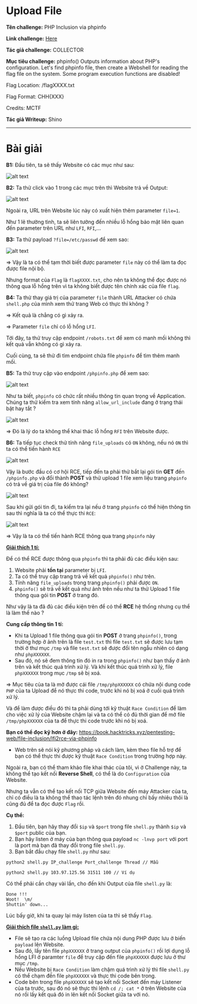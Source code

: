 # Upload File

**Tên challenge:**  PHP Inclusion via phpinfo

**Link challenge:** [Here](https://battle.cookiearena.org/challenges/web/php-inclusion-via-phpinfo)

**Tác giả challenge:** COLLECTOR

**Mục tiêu challenge:**
phpinfo() Outputs information about PHP's configuration. Let's find phpinfo file, then create a Webshell for reading the flag file on the system. Some program execution functions are disabled!

Flag Location: /flagXXXX.txt

Flag Format: CHH{XXX}

Credits: MCTF

**Tác giả Writeup:** Shino

---

# Bài giải

**B1:** Đầu tiên, ta sẽ thấy Website có các mục như sau:
	
![alt text](./images/image.png)

**B2:** Ta thử click vào 1 trong các mục trên thì Website trả về Output:

![alt text](./images/image-1.png)

Ngoài ra, URL trên Website lúc này có xuất hiện thêm parameter `file=1`.

Như 1 lẽ thường tình, ta sẽ liên tưởng đến nhiều lỗ hổng bảo mật liên quan đến parameter trên URL như `LFI`, `RFI`,...

**B3:** Ta thử payload `?file=/etc/passwd` để xem sao:

![alt text](./images/image-2.png)

=> Vậy là ta có thể tạm thời biết được parameter `file` này có thể làm ta đọc được file nội bộ.

Nhưng format của `Flag` là `flagXXXX.txt`, cho nên ta không thể đọc được nó thông qua lỗ hổng trên vì ta không biết được tên chính xác của file `flag`.

**B4:** Ta thử thay giá trị của parameter `file` thành URL Attacker có chứa `shell.php` của mình xem thử trang Web có thực thi không ?

=> Kết quả là chẳng có gì xảy ra.

=> Parameter `file` chỉ có lỗ hổng `LFI`.

Tới đây, ta thử truy cập endpoint `/robots.txt` để xem có manh mối không thì kết quả vẫn không có gì xảy ra.

Cuối cùng, ta sẽ thử đi tìm endpoint chứa file `phpinfo` để tìm thêm manh mối.

**B5:** Ta thử truy cập vào endpoint `/phpinfo.php` để xem sao:

![alt text](./images/image-3.png)

Như ta biết, `phpinfo` có chức rất nhiều thông tin quan trọng về Application. Chúng ta thử kiểm tra xem tính năng `allow_url_include` đang ở trạng thái bật hay tắt ?

![alt text](./images/image-4.png)

=> Đó là lý do ta không thể khai thác lỗ hổng `RFI` trên Website được.

**B6:** Ta tiếp tục check thử tính năng `file_uploads` có `ON` không, nếu nó `ON` thì ta có thể tiến hành `RCE`

![alt text](./images/image-5.png)

Vậy là bước đầu có cơ hội RCE, tiếp đến ta phải thử bắt lại gói tin **GET** đến `/phpinfo.php` và đổi thành **POST** và thử upload 1 file xem liệu trang `phpinfo` có trả về giá trị của file đó không?

![alt text](./images/image-6.png)

Sau khi gửi gói tin đi, ta kiểm tra lại nếu ở trang `phpinfo` có thể hiện thông tin sau thì nghĩa là ta có thể thực thi `RCE`:

![alt text](./images/image-7.png)

=> Vậy là ta có thể tiến hành RCE thông qua trang `phpinfo` này

<u>**Giải thích 1 tí:**</u>

Để có thể RCE được thông qua `phpinfo` thì ta phải đủ các điều kiện sau:
1. Website phải **tồn tại** parameter bị `LFI`.
2. Ta có thể truy cập trang trả về kết quả `phpinfo()` như trên.
3. Tính năng `file_uploads` trong trang `phpinfo()` phải được `ON`.
4. `phpinfo()` sẽ trả về kết quả như ảnh trên nếu như ta thử Upload 1 file thông qua gói tin **POST** ở trang đó.

Như vậy là ta đã đủ các điều kiện trên để có thể **RCE** hệ thống nhưng cụ thể là làm thế nào ?

**Cung cấp thông tin 1 tí:**

* Khi ta Upload 1 file thông qua gói tin **POST** ở trang `phpinfo()`, trong trường hợp ở ảnh trên là file `test.txt` thì file `test.txt` sẽ được lưu tạm thời ở thư mục `/tmp` và file `test.txt` sẽ được đổi tên ngẫu nhiên có dạng như `phpXXXXXX`.
* Sau đó, nó sẽ đem thông tin đó in ra trong `phpinfo()` như bạn thấy ở ảnh trên và kết thúc quá trình xử lý. Và khi kết thúc quá trình xử lý, file `phpXXXXXX` trong mục `/tmp` sẽ bị xoá.

=> Mục tiêu của ta là mở được cái file `/tmp/phpXXXXXX` có chứa nội dung code `PHP` của ta Upload để nó thực thi code, trước khi nó bị xoá ở cuối quá trình xử lý.

Và để làm được điều đó thì ta phải dùng tới kỹ thuật `Race Condition` để làm cho việc xử lý của Website chậm lại và ta có thể có đủ thời gian để mở file `/tmp/phpXXXXXX` của ta để thực thi code trước khi nó bị xoá.

**Bạn có thể đọc kỹ hơn ở đây:** https://book.hacktricks.xyz/pentesting-web/file-inclusion/lfi2rce-via-phpinfo
* Web trên sẽ nói kỹ phương pháp và cách làm, kèm theo file hỗ trợ để bạn có thể thực thi được kỹ thuật `Race Condition` trong trường hợp này.

Ngoài ra, bạn có thể tham khảo file khai thác của tôi, vì ở Challenge này, ta không thể tạo kết nối **Reverse Shell**, có thể là do `Configuration` của Website.

Nhưng ta vẫn có thể tạo kết nối TCP giữa Website đến máy Attacker của ta, chỉ có điều là ta không thể thao tác lệnh trên đó nhung chỉ bấy nhiêu thôi là cũng đủ để ta đọc được `Flag` rồi.

**Cụ thể:**
1. Đầu tiên, bạn hãy thay đổi `$ip` và `$port` trong file `shell.py` thành `$ip` và `$port` public của bạn.
2. Bạn hãy listen ở máy của bạn thông qua payload `nc -lnvp port` với port là port mà bạn đã thay đổi trong file `shell.py`.
3. Bạn bắt đầu chạy file `shell.py` như sau:
```
python2 shell.py IP_challenge Port_challenge Thread // Mẫu

python2 shell.py 103.97.125.56 31511 100 // Ví dụ
```

Có thể phải cần chạy vài lần, cho đến khi Output của file `shell.py` là:
```
Done !!!
Woot!  \m/
Shuttin' down...
```

Lúc bấy giờ, khi ta quay lại máy listen của ta thì sẽ thấy `Flag`.

<u>**Giải thích file `shell.py` làm gì:**</u>
* File sẽ tạo ra các luồng Upload file chứa nội dung PHP được lưu ở biến `payload` lên Website.
* Sau đó, lấy tên file `phpXXXXXX` ở trang output của `phpinfo()` rồi lợi dụng lỗ hổng LFI ở paramter `file` để truy cập đến file `phpXXXXXX` được lưu ở thư mục `/tmp`.
* Nếu Website bị `Race Condition` làm chậm quá trình xử lý thì file `shell.py` có thể chạm đến file `phpXXXXXX` và thực thi code bên trong.
* Code bên trong file `phpXXXXXX` sẽ tạo kết nối Socket đến máy Listener của ta trước, sau đó nó sẽ thực thi lệnh `cd /; cat *` ở trên Website của nó rồi lấy kết quả đó in lên kết nối Socket giữa ta với nó.


